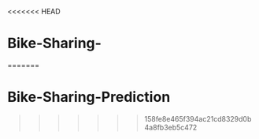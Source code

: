 <<<<<<< HEAD
# Bike-Sharing-
=======
# Bike-Sharing-Prediction
>>>>>>> 158fe8e465f394ac21cd8329d0b4a8fb3eb5c472

